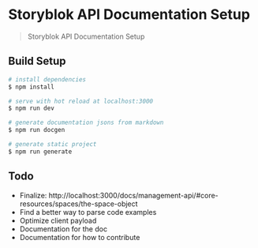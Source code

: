 # Storyblok API Documentation Setup

> Storyblok API Documentation Setup

## Build Setup

``` bash
# install dependencies
$ npm install

# serve with hot reload at localhost:3000
$ npm run dev

# generate documentation jsons from markdown
$ npm run docgen

# generate static project
$ npm run generate
```

## Todo

- Finalize: http://localhost:3000/docs/management-api/#core-resources/spaces/the-space-object
- Find a better way to parse code examples
- Optimize client payload 
- Documentation for the doc
- Documentation for how to contribute 